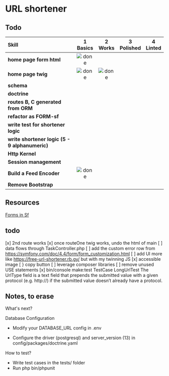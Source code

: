 # URL shortener

## Todo

[done]: https://user-images.githubusercontent.com/29199184/32275438-8385f5c0-bf0b-11e7-9406-42265f71e2bd.png "Done"

|               Skill              | 1<br>Basics | 2<br>Works   | 3<br>Polished     | 4<br>Linted |
|:-------------------------------- |:-----------------:|:-------------:|:-------------:|:----------------:|
|**home page form html**    | ![done][done]     |  |   |
|**home page twig**    | ![done][done]     | ![done][done] |  |                                  |
|**schema**           |       |  |  |                                  |
|**doctrine**           |       |  |  |                                  |
|**routes B, C generated from ORM**           |       |  |  |                                  |
|**refactor as FORM-sf**           |       |  |  |                                  |
|**write test for shortener logic**    |     |  |   |                        |
|**write shortener logic (5 - 9 alphanumeric)**   |      |               |               |                                  |
|**Http Kernel**          |     |   |               |                                  |
|**Session management**         |                   |               |               |                                  |
|**Build a Feed Encoder**         |![done][done]   |               |               |                                  |
|**Remove Bootstrap**         |   |               |               |                                  |

## Resources

[Forms in Sf](https://symfony.com/doc/4.4/forms.html)

## todo
[x] 2nd route works
[x] once routeOne twig works, undo the html of main
[ ] data flows through TaskController.php
[ ] add the custom error row from   https://symfony.com/doc/4.4/form/form_customization.html
[ ] add UI more like https://free-url-shortener.rb.gy/ but with my twinning JS
[x] accessible image
[ } copy button
[ ] leverage composer libraries
[ ] remove unused USE statements
[x]  bin/console make:test TestCase LongUrlTest
The UrlType field is a text field that prepends the submitted value with a given protocol (e.g. http://) if the submitted value doesn’t already have a protocol.

## Notes, to erase
What's next?



 Database Configuration


  * Modify your DATABASE_URL config in .env

  * Configure the driver (postgresql) and
    server_version (13) in config/packages/doctrine.yaml


 How to test?


  * Write test cases in the tests/ folder
  * Run php bin/phpunit

